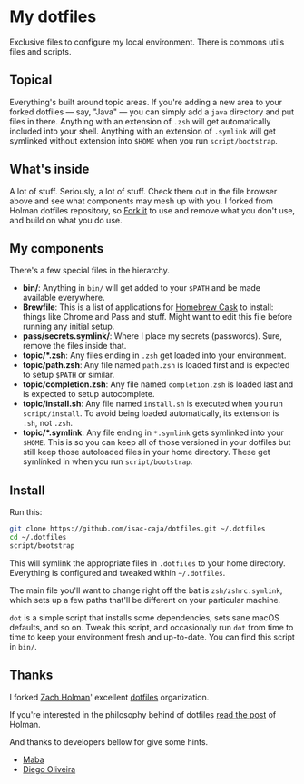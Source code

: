 # My dotfiles

Exclusive files to configure my local environment. There is commons utils files and scripts.


## Topical

Everything's built around topic areas. If you're adding a new area to your
forked dotfiles — say, "Java" — you can simply add a `java` directory and put
files in there. Anything with an extension of `.zsh` will get automatically
included into your shell. Anything with an extension of `.symlink` will get
symlinked without extension into `$HOME` when you run `script/bootstrap`.

## What's inside

A lot of stuff. Seriously, a lot of stuff. Check them out in the file browser
above and see what components may mesh up with you. I forked from Holman dotfiles repository, so
[Fork it](https://github.com/holman/dotfiles/fork) to use and remove what you don't
use, and build on what you do use.

## My components

There's a few special files in the hierarchy.

- **bin/**: Anything in `bin/` will get added to your `$PATH` and be made
  available everywhere.
- **Brewfile**: This is a list of applications for [Homebrew Cask](https://caskroom.github.io) to install: things like Chrome and Pass and stuff. Might want to edit this file before running any initial setup.
- **pass/secrets.symlink/**: Where I place my secrets (passwords). Sure, remove the files inside that. 
- **topic/\*.zsh**: Any files ending in `.zsh` get loaded into your
  environment.
- **topic/path.zsh**: Any file named `path.zsh` is loaded first and is
  expected to setup `$PATH` or similar.
- **topic/completion.zsh**: Any file named `completion.zsh` is loaded
  last and is expected to setup autocomplete.
- **topic/install.sh**: Any file named `install.sh` is executed when you run `script/install`. To avoid being loaded automatically, its extension is `.sh`, not `.zsh`.
- **topic/\*.symlink**: Any file ending in `*.symlink` gets symlinked into
  your `$HOME`. This is so you can keep all of those versioned in your dotfiles
  but still keep those autoloaded files in your home directory. These get
  symlinked in when you run `script/bootstrap`.

## Install

Run this:

```sh
git clone https://github.com/isac-caja/dotfiles.git ~/.dotfiles
cd ~/.dotfiles
script/bootstrap
```

This will symlink the appropriate files in `.dotfiles` to your home directory.
Everything is configured and tweaked within `~/.dotfiles`.

The main file you'll want to change right off the bat is `zsh/zshrc.symlink`,
which sets up a few paths that'll be different on your particular machine.

`dot` is a simple script that installs some dependencies, sets sane macOS
defaults, and so on. Tweak this script, and occasionally run `dot` from
time to time to keep your environment fresh and up-to-date. You can find
this script in `bin/`.

## Thanks

I forked [Zach Holman](https://github.com/holman)' excellent
[dotfiles](https://github.com/holman/dotfiles) organization.

If you're interested in the philosophy behind of dotfiles [read the
post](http://zachholman.com/2010/08/dotfiles-are-meant-to-be-forked/) of Holman.

And thanks to developers bellow for give some hints.

* [Maba](https://github.com/guilhermemaba)
* [Diego Oliveira](https://github.com/diegoholiveira)
